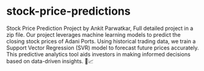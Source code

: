 # stock-price-predictions
Stock Price Prediction Project by Ankit Parwatkar,
Full detailed project in a zip file.
Our project leverages machine learning models to predict the closing stock prices of Adani Ports. Using historical trading data, we train a Support Vector Regression (SVR) model to forecast future prices accurately. This predictive analytics tool aids investors in making informed decisions based on data-driven insights. 🚀📈
